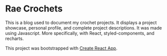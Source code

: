 # Rae Crochets

This is a blog used to document my crochet projects. It displays a project showcase, personal profile, and complete project descriptions. It was made using Javascript. More specifically, with React, styled-components, and recharts.


This project was bootstrapped with [Create React App](https://github.com/facebook/create-react-app).
